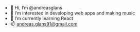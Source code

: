 - 👋 Hi, I’m @andreasglans
- 👀 I’m interested in developing web apps and making music
- 🌱 I’m currently learning React
- 📫 andreas.glans91@gmail.com
